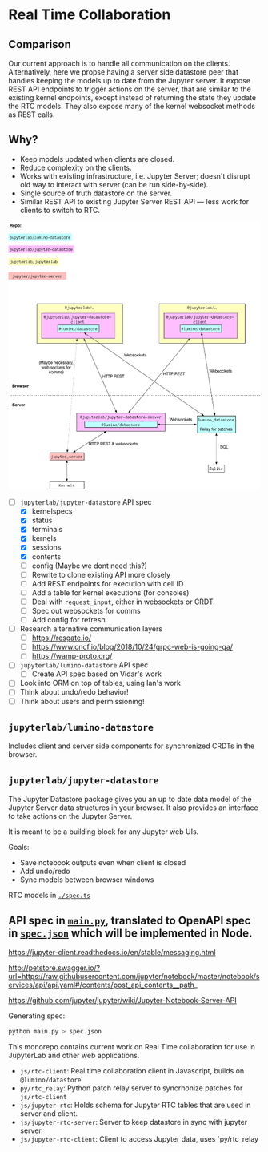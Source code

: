 # Real Time Collaboration

## Comparison

Our current approach is to handle all communication on the clients. Alternatively,
here we propse having a server side datastore peer that handles keeping the models
up to date from the Jupyter server. It expose REST API endpoints to trigger
actions on the server, that are similar to the existing kernel endpoints, except
instead of returning the state they update the RTC models. They also expose many
of the kernel websocket methods as REST calls.

## Why?

- Keep models updated when clients are closed.
- Reduce complexity on the clients.
- Works with existing infrastructure, i.e. Jupyter Server; doesn't disrupt old way to interact with server (can be run side-by-side).
- Single source of truth datastore on the server.
- Similar REST API to existing Jupyter Server REST API — less work for clients to switch to RTC.

![](./diagram.png)

- [ ] `jupyterlab/jupyter-datastore` API spec
  - [x] kernelspecs
  - [x] status
  - [x] terminals
  - [x] kernels
  - [x] sessions
  - [x] contents
  - [ ] config (Maybe we dont need this?)
  - [ ] Rewrite to clone existing API more closely
  - [ ] Add REST endpoints for execution with cell ID
  - [ ] Add a table for kernel executions (for consoles)
  - [ ] Deal with `request_input`, either in websockets or CRDT.
  - [ ] Spec out websockets for comms
  - [ ] Add config for refresh
- [ ] Research alternative communication layers
  - [ ] https://resgate.io/
  - [ ] https://www.cncf.io/blog/2018/10/24/grpc-web-is-going-ga/
  - [ ] https://wamp-proto.org/
- [ ] `jupyterlab/lumino-datastore` API spec
  - [ ] Create API spec based on Vidar's work
- [ ] Look into ORM on top of tables, using Ian's work
- [ ] Think about undo/redo behavior!
- [ ] Think about users and permissioning!

## `jupyterlab/lumino-datastore`

Includes client and server side components for synchronized CRDTs in the browser.

## `jupyterlab/jupyter-datastore`

The Jupyter Datastore package gives you an up to date data model of the Jupyter Server data structures in your browser. It also provides an interface to take actions on the Jupyter Server.

It is meant to be a building block for any Jupyter web UIs.

Goals:

- Save notebook outputs even when client is closed
- Add undo/redo
- Sync models between browser windows

RTC models in [`./spec.ts`](./spec.ts)

## API spec in [`main.py`](./main.py), translated to OpenAPI spec in [`spec.json`](./spec.json) which will be implemented in Node.

https://jupyter-client.readthedocs.io/en/stable/messaging.html

http://petstore.swagger.io/?url=https://raw.githubusercontent.com/jupyter/notebook/master/notebook/services/api/api.yaml#/contents/post_api_contents__path_

https://github.com/jupyter/jupyter/wiki/Jupyter-Notebook-Server-API

Generating spec:

```bash
python main.py > spec.json
```
This monorepo contains current work on Real Time collaboration for use in JupyterLab and other web applications.

* `js/rtc-client`: Real time collaboration client in Javascript, builds on `@lumino/datastore`
* `py/rtc_relay`: Python patch relay server to syncrhonize patches for `js/rtc-client`
* `js/jupyter-rtc`: Holds schema for Jupyter RTC tables that are used in server and client.
* `js/jupyter-rtc-server`: Server to keep datastore in sync with jupyter server.
* `js/jupyter-rtc-client`: Client to access Jupyter data, uses `py/rtc_relay
